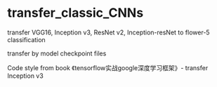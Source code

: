 # transfer_classic_CNNs
transfer VGG16, Inception v3, ResNet v2, Inception-resNet to flower-5 classification

transfer by model checkpoint files

Code style from book 《tensorflow实战google深度学习框架》- transfer Inception v3
